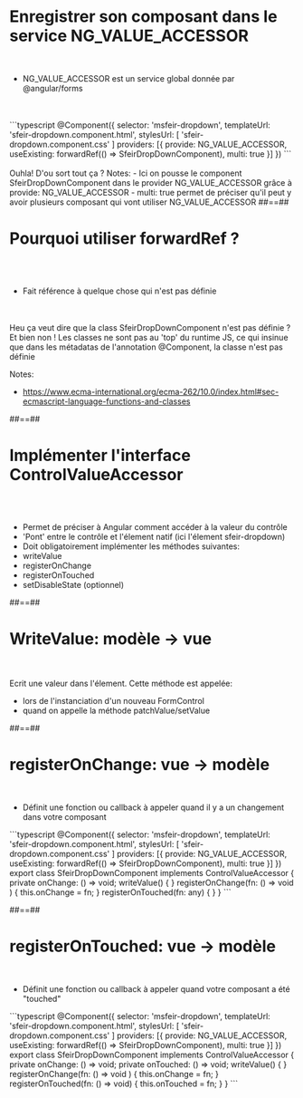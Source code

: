 <!-- .slide: class="sfeir-basic-slide with-code" -->
# Enregistrer son composant dans le service NG_VALUE_ACCESSOR
<br>
<ul>
    <li>NG_VALUE_ACCESSOR est un service global donnée par @angular/forms</li>
</ul>
<br><br>
```typescript
@Component({
  selector: 'msfeir-dropdown',
  templateUrl: 'sfeir-dropdown.component.html',
  stylesUrl: [ 'sfeir-dropdown.component.css' ]
  providers: [{ provide: NG_VALUE_ACCESSOR, useExisting: forwardRef(() => SfeirDropDownComponent), multi: true }]  
})
```
<!-- .element: class="big-code" -->
<br><br>
<span class="important center">Ouhla! D'ou sort tout ça ?</span>
Notes:
- Ici on pousse le component SfeirDropDownComponent dans le provider NG_VALUE_ACCESSOR grâce à provide: NG_VALUE_ACCESSOR
- multi: true permet de préciser qu'il peut y avoir plusieurs composant qui vont utiliser NG_VALUE_ACCESSOR
##==##

<!-- .slide: class="sfeir-basic-slide with-code" -->

# Pourquoi utiliser forwardRef ?
<br><br>
<ul>
  <li>Fait référence à quelque chose qui n'est pas définie</li><br>
</ul>
<br>
<span class="center important">Heu ça veut dire que la class SfeirDropDownComponent n'est pas définie ? </span>
<br>
Et bien non ! Les classes ne sont pas au 'top' du runtime JS, ce qui insinue que dans les métadatas de l'annotation @Component, la classe n'est pas définie

Notes: 
- https://www.ecma-international.org/ecma-262/10.0/index.html#sec-ecmascript-language-functions-and-classes

##==##

<!-- .slide: class="sfeir-basic-slide" -->

# Implémenter l'interface ControlValueAccessor
<br><br>
- Permet de préciser à Angular comment accéder à la valeur du contrôle
- 'Pont' entre le contrôle et l'élement natif (ici l'élement sfeir-dropdown)
- Doit obligatoirement implémenter les méthodes suivantes:
 - writeValue
 - registerOnChange
 - registerOnTouched
 - setDisableState (optionnel)

##==##

<!-- .slide: class="sfeir-basic-slide" -->

# WriteValue: modèle -> vue
<br><br>
Ecrit une valeur dans l'élement. Cette méthode est appelée:
<ul>
    <li>lors de l'instanciation d'un nouveau FormControl</li>
    <li>quand on appelle la méthode patchValue/setValue</li>
</ul>

##==##

<!-- .slide: class="sfeir-basic-slide with-code" -->

# registerOnChange: vue -> modèle
<br>
<ul>
    <li>Définit une fonction ou callback à appeler quand il y a un changement dans votre composant</li>
</ul>
```typescript
@Component({
  selector: 'msfeir-dropdown',
  templateUrl: 'sfeir-dropdown.component.html',
  stylesUrl: [ 'sfeir-dropdown.component.css' ]
  providers: [{ provide: NG_VALUE_ACCESSOR, useExisting: forwardRef(() => SfeirDropDownComponent), multi: true }]  
})
export class SfeirDropDownComponent implements ControlValueAccessor {
  private onChange: () => void;  
  writeValue() { }
  registerOnChange(fn: () => void ) { 
    this.onChange = fn;  
  }
  registerOnTouched(fn: any) { }
}
```
<!-- .element: class="big-code" -->

##==##

<!-- .slide: class="sfeir-basic-slide with-code" -->

# registerOnTouched: vue -> modèle
<br>
<ul>
    <li>Définit une fonction ou callback à appeler quand votre composant a été "touched"</li>
</ul>
```typescript
@Component({
  selector: 'msfeir-dropdown',
  templateUrl: 'sfeir-dropdown.component.html',
  stylesUrl: [ 'sfeir-dropdown.component.css' ]
  providers: [{ provide: NG_VALUE_ACCESSOR, useExisting: forwardRef(() => SfeirDropDownComponent), multi: true }]  
})
export class SfeirDropDownComponent implements ControlValueAccessor {
  private onChange: () => void;
  private onTouched: () => void; 
  writeValue() { }
  registerOnChange(fn: () => void ) { this.onChange = fn; }
  registerOnTouched(fn: () => void) { this.onTouched = fn; }
}
```
<!-- .element: class="big-code" -->
